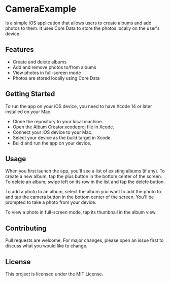 # CameraExample
Is a simple iOS application that allows users to create albums and add photos to them. It uses Core Data to store the photos locally on the user's device.

## Features
- Create and delete albums
- Add and remove photos to/from albums
- View photos in full-screen mode
- Photos are stored locally using Core Data

## Getting Started
To run the app on your iOS device, you need to have Xcode 14 or later installed on your Mac.

- Clone the repository to your local machine.
- Open the Album Creator.xcodeproj file in Xcode.
- Connect your iOS device to your Mac.
- Select your device as the build target in Xcode.
- Build and run the app on your device.

## Usage
When you first launch the app, you'll see a list of existing albums (if any). To create a new album, tap the plus button in the bottom center of the screen. To delete an album, swipe left on its row in the list and tap the delete button.

To add a photo to an album, select the album you want to add the photo to and tap the camera button in the bottom center of the screen. You'll be prompted to take a photo from your device.

To view a photo in full-screen mode, tap its thumbnail in the album view.

## Contributing
Pull requests are welcome. For major changes, please open an issue first to discuss what you would like to change.

## License
This project is licensed under the MIT License.
